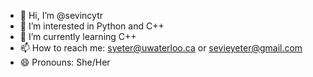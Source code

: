 - 👋 Hi, I’m @sevincytr
- 👀 I’m interested in Python and C++
- 🌱 I’m currently learning C++ 
- 📫 How to reach me: syeter@uwaterloo.ca or sevieyeter@gmail.com
- 😄 Pronouns: She/Her

<!---
sevincytr/sevincytr is a ✨ special ✨ repository because its `README.md` (this file) appears on your GitHub profile.
You can click the Preview link to take a look at your changes.
--->
